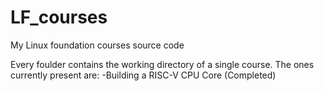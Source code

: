 # LF_courses
My Linux foundation courses source code

Every foulder contains the working directory of a single course.
The ones currently present are:
-Building a RISC-V CPU Core (Completed)
